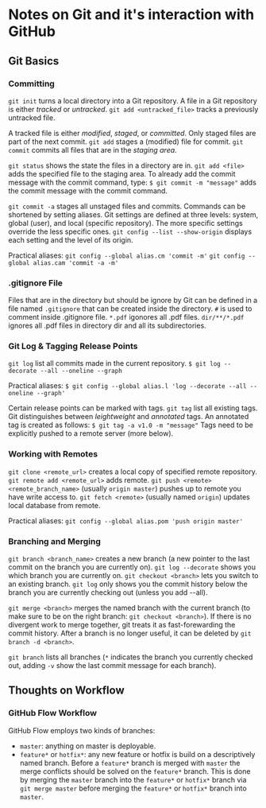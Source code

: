 # Notes on Git and it's interaction with GitHub

## Git Basics

### Committing

`git init` turns a local directory into a Git repository.
A file in a Git repository is either *tracked* or *untracked*.
`git add <untracked_file>` tracks a previously untracked file.

A tracked file is either *modified*, *staged*, or *committed*.
Only staged files are part of the next commit.
`git add` stages a (modified) file for commit.
`git commit` commits all files that are in the *staging area*.

`git status` shows the state the files in a directory are in.
`git add <file>` adds the specified file to the staging area.
To already add the commit message with the commit command, type:
`$ git commit -m "message"` adds the commit message with the commit command.

`git commit -a` stages all unstaged files and commits.
Commands can be shortened by setting aliases.
Git settings are defined at three levels: system, global (user), and local (specific repository).
The more specific settings override the less specific ones.
`git config --list --show-origin` displays each setting and the level of its origin.

Practical aliases:
`git config --global alias.cm 'commit -m'`
`git config --global alias.cam 'commit -a -m'`

### .gitignore File 

Files that are in the directory but should be ignore by Git can be defined in a file named `.gitignore` that can be created inside the directory.
`#` is used to comment inside .gitignore file.
`*.pdf` igonores all .pdf files.
`dir/**/*.pdf` ignores all .pdf files in directory dir and all its subdirectories.

### Git Log & Tagging Release Points

`git log` list all commits made in the current repository.
`$ git log --decorate --all --oneline --graph`

Practical aliases:
`$ git config --global alias.l 'log --decorate --all --oneline --graph'`

Certain release points can be marked with tags.
`git tag` list all existing tags.
Git distinguishes between *leightweight* and *annotated* tags.
An annotated tag is created as follows:
`$ git tag -a v1.0 -m "message"`
Tags need to be explicitly pushed to a remote server (more below).

### Working with Remotes

`git clone <remote_url>` creates a local copy of specified remote repository.
`git remote add <remote_url>` adds remote.
`git push <remote> <remote_branch_name>` (usually `origin master`) pushes up to remote you have write access to.
`git fetch <remote>` (usually named `origin`) updates local database from remote.

Practical aliases:
`git config --global alias.pom 'push origin master'`

### Branching and Merging
`git branch <branch_name>` creates a new branch (a new pointer to the last commit on the branch you are currently on).
`git log --decorate` shows you which branch you are currently on.
`git checkout <branch>` lets you switch to an existing branch.
`git log` only shows you the commit history below the branch you are currently checking out (unless you add --all).

`git merge <branch>` merges the named branch with the current branch (to make sure to be on the right branch: `git checkout <branch>`).
If there is no divergent work to merge together, git treats it as fast-forewarding the commit history.
After a branch is no longer useful, it can be deleted by `git branch -d <branch>`.

`git branch` lists all branches (`*` indicates the branch you currently checked out, adding `-v` show the last commit message for each branch).

## Thoughts on Workflow

### GitHub Flow Workflow

GitHub Flow employs two kinds of branches:
- `master`: anything on master is deployable.
- `feature*` or `hotfix*`: any new feature or hotfix is build on a descriptively named branch.
Before a `feature*` branch is merged with `master` the merge conflicts should be solved on the `feature*` branch.
This is done by merging the `master` branch into the `feature*` or `hotfix*` branch via `git merge master` before merging the `feature*` or `hotfix*` branch into `master`.

